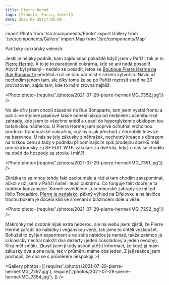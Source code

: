 ```yaml
---
title: Pierre Hermé
tags: [Francie, Paris, dezert]
date: 2021-07-29T17:00:00
---
```


import Photo from '/src/components/Photo'
import Gallery from '/src/components/Gallery'
import Map from '/src/components/Map'

Pařížský cukrářský velmistr.

<!-- truncate -->

Jestli je nějaký podnik, kam zajdu snad pokaždé když jsem v Paříži, tak je to [Pierre Hermé](https://www.pierreherme.com/). A to je to paradoxně cukrárna, kde se ani nedá posadit! Abych byl přesný - nedalo se posadit, letos se [Boutique Pierre Hermé na Rue Bonaparte](https://goo.gl/maps/ogUYgq73E2Euhg6JA) předělal a už se tam pár míst k sezení vytvořilo. Navíc už nechodím jenom tam, ale díky tomu že se po Paříži rozrostl snad na 20 provozoven, zajdu tam, kde to mám zrovna nejblíž.

<Photo photo={require('./photos/2021-07-29-pierre-herme/IMG_7352.jpg')} />

No ale dřív jsem chodil zásadně na Rue Bonaparte, tam jsem vystál frontu a pak si ve stylové papírové tašce odnesl nákup od nedaleké Lucemburské zahrady, kde jsem to všechno snědl a upadl do hyperglykemie obklopen tou botanickou nádherou. U Pierra Hermé jsem poprvé ochutnal vrcholnou produkci francouzské cukrařiny, což bylo jak přechod z černobílé televize na barevnou. U nás se jely zákusky z náhražek, nechutný kreace s důrazem na nízkou cenu a tady v podniku připomínajícím spíš prodejnu šperků měli precizní kousky za 8+ EUR. WTF, zákusek za dvě kila, když u nás se chodilo na oběd do hospody za stovku i míň?!

<Photo photo={require('./photos/2021-07-29-pierre-herme/IMG_7351.jpg')} />

Zkrátka to se mnou tehdy fakt zacloumalo a rád si tam chodím zavzpomínat, ačkoliv už jsem v Paříži našel i lepší cukrárnu. Co funguje fakt dobře je ta outdoor konzumace. Kromě osvědčené Lucemburské zahrady se mi teď líbilo Trocadéro. [Pierre je nedaleko](https://goo.gl/maps/F84f9FdHdazsULgJ7), pěkný výhled na Eifelovku a na lavičce trochu bokem je docela klid ve srovnání s blázincem dole u věže.

<Photo photo={require('./photos/2021-07-29-pierre-herme/IMG_7292.jpg')} />

Makronky mě osobně nijak extra neberou, ale na webu jsem zjistil, že Pierre Hermé zařadil do nabídky i veganskou verzi, tak jsme to chtěli vyzkoušet. Bohužel to byl jen experiment a ve stálé nabídce je nemají, takže zatímco já si klasicky nechal naložit dva dezerty (jeden čokoládový a jeden ovocný), Kika měl smůlu. Zkusil jsem ji tedy aspoň utěšit informací, že když já mám zákusky dva a ona nula, tak v průměru máme oba jeden. Z její reakce jsem pochopil, že ona se s průměrem nespokojí :-)

<Gallery photos={[
require('./photos/2021-07-29-pierre-herme/IMG_7297.jpg'),
require('./photos/2021-07-29-pierre-herme/IMG_7354.jpg'),
]} />

<Map src="https://www.google.com/maps/embed?pb=!1m18!1m12!1m3!1d167985.83022125735!2d2.216151525887884!3d48.86243216820673!2m3!1f0!2f0!3f0!3m2!1i1024!2i768!4f13.1!3m3!1m2!1s0x47e6719ddf0f022d%3A0xddc4a38d771fe198!2sBoutique%20Pierre%20Herm%C3%A9!5e0!3m2!1sen!2scz!4v1633023829084!5m2!1sen!2scz" />
